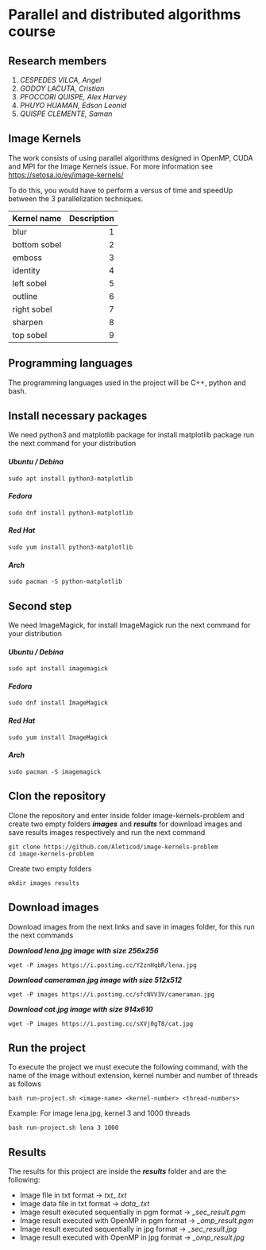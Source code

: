 # **Parallel and distributed algorithms course**
## **Research members**
1. *CESPEDES VILCA, Angel*
2. *GODOY LACUTA, Cristian*
3. *PFOCCORI QUISPE, Alex Harvey*
4. *PHUYO HUAMAN, Edson Leonid*
5. *QUISPE CLEMENTE, Saman*
## **Image Kernels**
The work consists of using parallel algorithms designed in OpenMP, CUDA and MPI for the Image Kernels issue. For more information see https://setosa.io/ev/image-kernels/

To do this, you would have to perform a versus of time and speedUp between the
3 parallelization techniques.

| Kernel name   | Description   |
| :----         |    ---:       |
| blur          | 1             |
| bottom sobel  | 2             |
| emboss        | 3             |
| identity      | 4             |
| left sobel    | 5             |
| outline       | 6             |
| right sobel   | 7             |
| sharpen       | 8             |
| top sobel     | 9             |

## **Programming languages**
The programming languages used in the project will be C++, python and bash.

## **Install necessary packages**
We need python3 and matplotlib package for install matplotlib package run the next command for your distribution

#### *Ubuntu / Debina*
    sudo apt install python3-matplotlib
#### *Fedora*
    sudo dnf install python3-matplotlib
#### *Red Hat*
    sudo yum install python3-matplotlib
#### *Arch*
    sudo pacman -S python-matplotlib

## Second step
We need ImageMagick, for install ImageMagick run the next command for your distribution
#### *Ubuntu / Debina*
    sudo apt install imagemagick
#### *Fedora*
    sudo dnf install ImageMagick
#### *Red Hat*
    sudo yum install ImageMagick
#### *Arch*
    sudo pacman -S imagemagick

## **Clon the repository**
Clone the repository and enter inside folder image-kernels-problem and create two empty folders ***images*** and ***results*** for download images and save results images respectively and run the next command

    git clone https://github.com/Aleticod/image-kernels-problem
    cd image-kernels-problem
Create two empty folders

    mkdir images results
## **Download images**
Download images from the next links and save in images folder, for this run the next commands

***Download lena.jpg image with size 256x256***

    wget -P images https://i.postimg.cc/Y2znHqbR/lena.jpg

***Download cameraman.jpg image with size 512x512***

    wget -P images https://i.postimg.cc/sfcNVV3V/cameraman.jpg

***Download cat.jpg image with size 914x610***

    wget -P images https://i.postimg.cc/sXVj0gT8/cat.jpg

## **Run the project**
To execute the project we must execute the following command, with the name of the image without extension, kernel number and number of threads as follows

    bash run-project.sh <image-name> <kernel-number> <thread-numbers>

Example: For image lena.jpg, kernel 3 and 1000 threads

    bash run-project.sh lena 3 1000

## **Results**
The results for this project are inside the ***results*** folder and are the following:
- Image file in txt format -> *txt_<image-name>.txt* 
- Image data file in txt format -> *data_<image-name>.txt*
- Image result executed sequentially in pgm format -> *<image-name>_sec_result.pgm*
- Image result executed with OpenMP in pgm format -> *<image-name>_omp_result.pgm*
- Image result executed sequentially in jpg format -> *<image-name>_sec_result.jpg*
- Image result executed with OpenMP in jpg format -> *<image-name>_omp_result.jpg*
